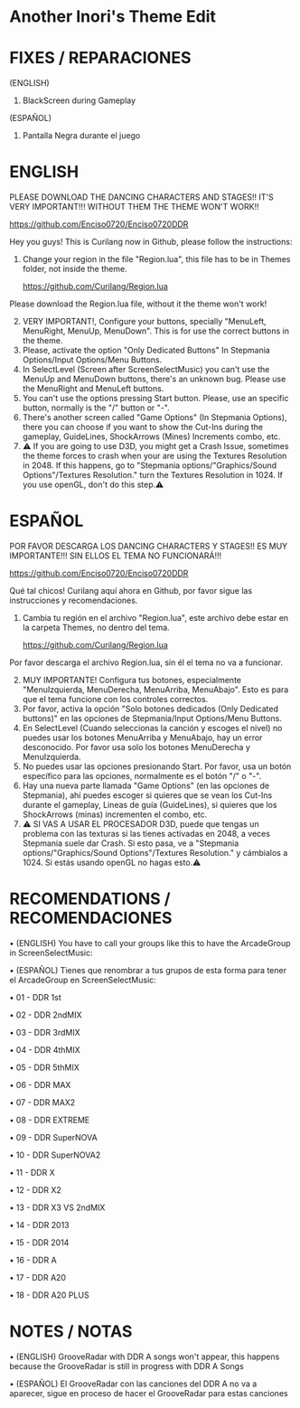 # Another Inori's Theme Edit

# FIXES / REPARACIONES

(ENGLISH)


1) BlackScreen during Gameplay

(ESPAÑOL)


1) Pantalla Negra durante el juego

# ENGLISH

PLEASE DOWNLOAD THE DANCING CHARACTERS AND STAGES!! IT'S VERY IMPORTANT!!! WITHOUT THEM THE THEME
WON'T WORK!!

https://github.com/Enciso0720/Enciso0720DDR

Hey you guys! This is Curilang now in Github, please follow the instructions:
1) Change your region in the file "Region.lua", this file has to be in Themes folder, not inside the theme.

   https://github.com/Curilang/Region.lua

Please download the Region.lua file, without it the theme won't work!

2) VERY IMPORTANT!, Configure your buttons, specially "MenuLeft, MenuRight, MenuUp, MenuDown". This is for use the
   correct buttons in the theme.
3) Please, activate the option "Only Dedicated Buttons" In Stepmania Options/Input Options/Menu Buttons.
4) In SelectLevel (Screen after ScreenSelectMusic) you can't use the MenuUp and MenuDown buttons, there's
   an unknown bug. Please use the MenuRight and MenuLeft buttons.
5) You can't use the options pressing Start button. Please, use an specific button, normally is the "/" button or "-".
6) There's another screen called "Game Options" (In Stepmania Options), there you can choose if you want to show the Cut-Ins during
   the gameplay, GuideLines, ShockArrows (Mines) Increments combo, etc.
7) ⚠️ If you are going to use D3D, you might get a Crash Issue, sometimes the theme forces to crash when your are using the Textures Resolution in 2048. 
       If this happens, go to "Stepmania options/"Graphics/Sound Options"/Textures Resolution." turn the Textures Resolution in 1024. If you use openGL, don't do this step.⚠️

# ESPAÑOL

POR FAVOR DESCARGA LOS DANCING CHARACTERS Y STAGES!! ES MUY IMPORTANTE!!! SIN ELLOS EL TEMA NO FUNCIONARÁ!!!

https://github.com/Enciso0720/Enciso0720DDR

Qué tal chicos! Curilang aquí ahora en Github, por favor sigue las instrucciones y recomendaciones.
1) Cambia tu región en el archivo "Region.lua", este archivo debe estar en la carpeta Themes, no dentro del tema.

   https://github.com/Curilang/Region.lua

Por favor descarga el archivo Region.lua, sin él el tema no va a funcionar.

2) MUY IMPORTANTE! Configura tus botones, especialmente "MenuIzquierda, MenuDerecha, MenuArriba, MenuAbajo". Esto es
   para que el tema funcione con los controles correctos.
3) Por favor, activa la opción "Solo botones dedicados (Only Dedicated buttons)" en las opciones de Stepmania/Input Options/Menu Buttons.
4) En SelectLevel (Cuando seleccionas la canción y escoges el nivel) no puedes usar los botones MenuArriba y MenuAbajo, hay un error
   desconocido. Por favor usa solo los botones MenuDerecha y MenuIzquierda.
5) No puedes usar las opciones presionando Start. Por favor, usa un botón específico para las opciones, normalmente es el botón "/" o "-".
6) Hay una nueva parte llamada "Game Options" (en las opciones de Stepmania), ahí puedes escoger si quieres que se vean los 
   Cut-Ins durante el gameplay, Lineas de guía (GuideLines), si quieres que los ShockArrows (minas) incrementen el combo, etc.
7) ⚠️ SI VAS A USAR EL PROCESADOR D3D, puede que tengas un problema con las texturas si las tienes activadas en 2048, a veces Stepmania suele dar Crash. 
      Si esto pasa, ve a "Stepmania options/"Graphics/Sound Options"/Textures Resolution." y cámbialos a 1024. Si estás usando openGL no hagas esto.⚠️

 # RECOMENDATIONS / RECOMENDACIONES
• (ENGLISH) You have to call your groups like this to have the ArcadeGroup in ScreenSelectMusic:

• (ESPAÑOL) Tienes que renombrar a tus grupos de esta forma para tener el ArcadeGroup en ScreenSelectMusic:
 
• 01 - DDR 1st

• 02 - DDR 2ndMIX

• 03 - DDR 3rdMIX

• 04 - DDR 4thMIX

• 05 - DDR 5thMIX

• 06 - DDR MAX

• 07 - DDR MAX2

• 08 - DDR EXTREME

• 09 - DDR SuperNOVA

• 10 - DDR SuperNOVA2 

• 11 - DDR X

• 12 -  DDR X2

• 13 - DDR X3 VS 2ndMIX

• 14 - DDR 2013

• 15 - DDR 2014

• 16 - DDR A

• 17 - DDR A20

• 18 - DDR A20 PLUS

# NOTES / NOTAS

• (ENGLISH) GrooveRadar with DDR A songs won't appear, this happens because the GrooveRadar is still in progress with DDR A Songs

• (ESPAÑOL) El GrooveRadar con las canciones del DDR A no va a aparecer, sigue en proceso de hacer el GrooveRadar para estas canciones
